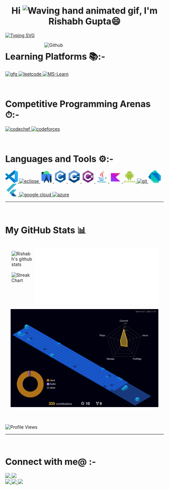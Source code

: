 <h1 align="center"> 
  Hi
  <img src="https://raw.githubusercontent.com/Rishabh2804/Rishabh2804/master/Resources/wave.gif" 
         alt="Waving hand animated gif"         
         width="40"/>,
   I'm <b>Rishabh Gupta😄</b>
</h1> 


[![Typing SVG](https://readme-typing-svg.demolab.com?font=Merienda&size=35&duration=3500&pause=700&color=F7E707D7&center=true&vCenter=true&height=75&width=1300px&lines=I'm+an+aspiring+Developer💻;I'm+a+Competitive+Programmer🏆;I'm+a+Learning+Enthusiast🧐;I'm+an+Explorer🕵️‍♂️)](https://git.io/typing-svg)

<img width=380 align="right" alt="Github"
src="https://raw.githubusercontent.com/Rishabh2804/Rishabh2804/master/Resources/Developer.gif" 
/> 

# <b>Learning Platforms 📚:-</b>
<p align="left"> 
<!-- GeeksForGeeks -->
 <a
    href=https://auth.geeksforgeeks.org/user/rishabhgupta2804/practice/
    target="_blank">
    <img 
        src="https://raw.githubusercontent.com/Rishabh2804/github-profile-readme-generator/master/src/images/icons/Social/geeks-for-geeks.svg"
        alt="gfg" height="30" width="50" 
    />
 </a> 
 <!-- LeetCode -->
 <a 
    href=https://leetcode.com/Rishabh2804/
    target="blank">
    <img 
        src="https://raw.githubusercontent.com/Rishabh2804/github-profile-readme-generator/master/src/images/icons/Social/leet-code.svg"
        alt="leetcode" height="30" width = "50"
    />
 </a>
 <!-- MS-Learn -->
 <a
    href=https://docs.microsoft.com/en-us/users/rishabh2804/
    target="blank">
    <img 
        src="https://raw.githubusercontent.com/Rishabh2804/Rishabh2804/master/Resources/Icons/Microsoft learning_logo.png"
        alt="MS-Learn" height="40" 
        width = "100"
    />
 </a>  
</p>

<br>

# <b>Competitive Programming Arenas ⏱:-</b>
<p align="left"> 
<!-- CodeChef -->
 <a 
    href=https://www.codechef.com/users/i_am_ris0
    target="blank">
    <img
        src="https://img.shields.io/badge/Codechef-%23B92B27.svg?&style=for-the-badge&logo=Codechef&logoColor=white"
        alt="codechef" height="30" 
    />
 </a>
 <!-- CodeForces -->
 <a 
    href=https://codeforces.com/profile/Rishabh2804 
    target="blank">
    <img 
        src="https://img.shields.io/badge/Codeforces-445f9d?style=for-the-badge&logo=Codeforces&logoColor=white"
        alt="codeforces" height="30" 
    />
 </a>
</p>

<br>

# <b>Languages and Tools ⚙:-</b>
<p align="left">
<!-- vs code -->
 <a 
    href="https://code.visualstudio.com/" 
    target="_blank" rel="noreferrer"> 
    <img
        src="https://raw.githubusercontent.com/github/explore/80688e429a7d4ef2fca1e82350fe8e3517d3494d/topics/visual-studio-code/visual-studio-code.png"
        alt="VS code" width="40" height="40"
    /> 
 </a> 
 <!-- eclipse -->
 <a 
    href="https://www.eclipse.org"
    target="_blank" rel="noreferrer"> 
    <img
        src="https://raw.githubusercontent.com/Rishabh2804/Rishabh2804/master/Resources/Icons/Eclipse Icon.png"
        alt="eclipse" width="40" height="40"
    /> 
 </a> 
 <!-- android studio -->
<a 
    href="https://developer.android.com/studio"
    target="_blank" rel="noreferrer"> 
    <img
        src="https://raw.githubusercontent.com/devicons/devicon/master/icons/androidstudio/androidstudio-original.svg"
        alt="android studio" width="40" height="40"
    /> 
 </a> 
 <!-- c -->
 <a
    href="https://www.cprogramming.com/" 
    target="_blank" rel="noreferrer"> 
    <img
        src="https://raw.githubusercontent.com/devicons/devicon/master/icons/c/c-original.svg"
        alt="c" width="40" height="40"
    /> 
 </a> 
 <!-- cpp -->
 <a 
    href="https://isocpp.org/"
    target="_blank" rel="noreferrer"> 
    <img
        src="https://raw.githubusercontent.com/devicons/devicon/master/icons/cplusplus/cplusplus-original.svg"
        alt="cplusplus" width="40" height="40"
    /> 
 </a> 
 <!-- csharp -->
 <a 
    href="https://docs.microsoft.com/en-us/dotnet/csharp/" 
    target="_blank" rel="noreferrer"> 
    <img
        src="https://raw.githubusercontent.com/devicons/devicon/master/icons/csharp/csharp-original.svg"
        alt="java" width="40" height="40"
    /> 
 </a> 
 <!-- java -->
 <a 
    href="https://www.java.com" 
    target="_blank" rel="noreferrer"> 
    <img
        src="https://raw.githubusercontent.com/devicons/devicon/master/icons/java/java-original.svg"
        alt="java" width="40" height="40"
    /> 
 </a> 
 <!-- kotlin -->
 <a 
    href="https://kotlinlang.org/" 
    target="_blank" rel="noreferrer"> 
    <img
        src="https://raw.githubusercontent.com/devicons/devicon/master/icons/kotlin/kotlin-original.svg"
        alt="kotlin" width="40" height="35"
    /> 
 </a> 
 <!-- android -->
    <a 
        href="https://developer.android.com/" 
        target="_blank" rel="noreferrer"> 
        <img
            src="https://raw.githubusercontent.com/devicons/devicon/master/icons/android/android-plain-wordmark.svg"
            alt="android" width="40" height="40"
        />
 <!-- git -->
 <a 
    href="https://git-scm.com/"
    target="_blank" rel="noreferrer"> 
    <img
        src="https://www.vectorlogo.zone/logos/git-scm/git-scm-icon.svg" alt="git"
        width="40" height="40"
    /> 
 </a> 
 <!-- dart -->
 <a 
    href="https://dart.dev/" 
    target="_blank" rel="noreferrer"> 
    <img    
        src="https://raw.githubusercontent.com/devicons/devicon/master/icons/dart/dart-original.svg"
        alt="dart" width="40" height="40"
    /> 
 </a> 
 <!-- flutter -->
 <a 
    href="https://flutter.dev/" 
    target="_blank" rel="noreferrer"> 
    <img    
        src="https://raw.githubusercontent.com/devicons/devicon/master/icons/flutter/flutter-original.svg"
        alt="flutter" width="40" height="40"
    /> 
 </a> 
 <!-- google cloud -->
    <a 
        href="https://cloud.google.com/" 
        target="_blank" rel="noreferrer"> 
        <img    
            src="https://www.vectorlogo.zone/logos/google_cloud/google_cloud-icon.svg"
            alt="google cloud" width="40" height="40"
        />
 <!-- azure -->
 <a
    href="https://azure.microsoft.com/en-in/" 
    target="_blank" 
    rel="noreferrer"> 
    <img
        src=https://www.vectorlogo.zone/logos/microsoft_azure/microsoft_azure-icon.svg
        alt="azure" width="40" height="40"/> 
 </a> 
 <!-- SQL
 <a 
    href="https://www.mysql.com/"
    target="_blank" rel="noreferrer"> 
    <img
        src="https://raw.githubusercontent.com/devicons/devicon/master/icons/mysql/mysql-original-wordmark.svg"
        alt="mysql" width="40" height="40"
    /> 
 </a>  -->
</p> 

---
<br>

<!-- # <b>Hacktober Fest 2022</b>
[![@rish2804's Holopin board](https://holopin.io/api/user/board?user=rish2804)](https://holopin.io/@rish2804)

---
<br> -->

# <b>My GitHub Stats 📊</b>
<div style="display: flex; flex-direction: column; padding: 10px">
    <div style="display: flex; margin: 0% 1.5% 0% 0%">
        <div style="display: flex; flex-direction: column; margin: 2%">
            <!-- Github Stats -->
            <img alt = "Rishabh's github stats" src = "https://github-readme-stats.vercel.app/api?username=Rishabh2804&show_icons=true&theme=radical&line_height=27"  />
            <br>
            <!-- Github Streak Card -->
            <img alt = "Streak Chart" src = "https://github-readme-streak-stats.herokuapp.com/?user=Rishabh2804&theme=radical"/>
        </div>
        <div>
            <!-- Github Achievements © github.com/lowlighter--> 
            <img alt = "Github Stats" src="https://raw.githubusercontent.com/Rishabh2804/Rishabh2804/master/github-metrics.svg">
        </div>
    </div>    
    <div style="display: flex; margin: 3% 1.5% 3% 1.5%">    
        <!-- 3D Contri Graph © https://github.com/yoshi389111--> 
        <img alt = "3D Contri-Graph" src="https://raw.githubusercontent.com/Rishabh2804/Rishabh2804/master/profile-3d-contrib/profile-night-view.svg" >
    </div>
</div>

<br>

![Profile Views](https://komarev.com/ghpvc/?username=Rishabh2804&color=blueviolet&style=flat-square&label=Profile+Views)

---
<br>

# <b>Connect with me@ :-</b>
<p>
<!-- Github -->
<a 
    target="_blank" 
    href="https://github.com/Rishabh2804">
    <img
        src="https://img.shields.io/badge/GitHub-000000?style=for-the-badge&logo=github&logoColor=white">
    </img>    
</a>
<!-- StackOverFlow -->
<a 
    target="_blank" 
    href="https://stackoverflow.com/users/17798976/rishabh-gupta?tab=profile">
    <img
        src="https://img.shields.io/badge/StackOverFlow-D16F36?style=for-the-badge&logo=stackoverflow&logoColor=white">
    </img>
</a>
<br>
<!-- LinkedIn -->
<a 
    target="_blank"
    href="https://www.linkedin.com/in/rishabh-gupta-2804/">
    <img
        src="https://img.shields.io/badge/-LinkedIn-0077D9?style=for-the-badge&logo=Linkedin&logoColor=white">
    </img>
</a>
<!-- GMail -->
<a 
    target="_blank" 
    href="mailto:rishabhgupta2804@gmail.com">
    <img
        src="https://img.shields.io/badge/-Gmail-D14836?style=for-the-badge&logo=Gmail&logoColor=white">
    </img>    
</a>
<!-- Twitter -->
<a 
    target="_blank" 
    href="https://twitter.com/ris0_2804">
    <img
        src="https://img.shields.io/badge/Twitter-0077B5?style=for-the-badge&logo=Twitter&logoColor=white">
    </img>
</a>
</p>

